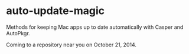 auto-update-magic
=================

Methods for keeping Mac apps up to date automatically with Casper and AutoPkgr.

Coming to a repository near you on October 21, 2014.
